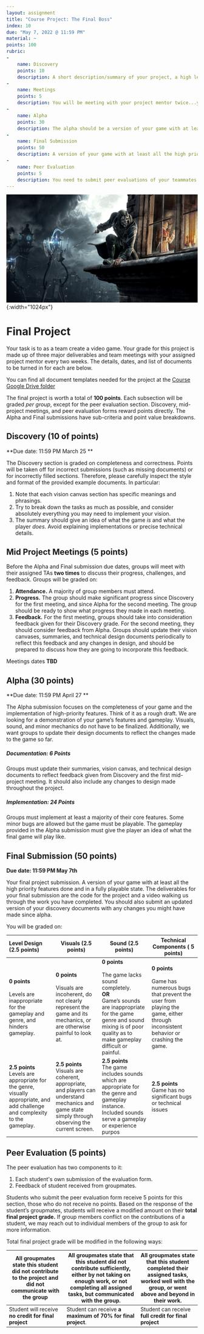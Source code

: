 ```yaml
---
layout: assignment
title: "Course Project: The Final Boss"
index: 10
due: "May 7, 2022 @ 11:59 PM"
material: ~
points: 100
rubric:
-
    name: Discovery
    points: 10
    description: A short description/summary of your project, a high level vision canvas, and a technical design document.
- 
    name: Meetings 
    points: 5
    description: You will be meeting with your project mentor twice...you need to prepare and attend.
- 
    name: Alpha
    points: 30
    description: The alpha should be a version of your game with at least the core gameplay completed and playable.
-
    name: Final Submission
    points: 50
    description: A version of your game with at least all the high priority features done and in a fully playable state.
-
    name: Peer Evaluation
    points: 5
    description: You need to submit peer evaluations of your teammates. In addition, if you do not actively and equitably participate in the project work your total project grade will be significantly reduced.
---
```

![Boss](https://github.com/illinois-cs498gd/illinois-cs498gd.github.io/raw/main/img/dh.jpg){:width="1024px"}

# Final Project
Your task is to as a team create a video game. Your grade for this project is made up of three major deliverables and team meetings with your assigned project mentor every two weeks. The details, dates, and list of documents to be turned in for each are below.

You can find all document templates needed for the project at the [Course Google Drive folder](https://drive.google.com/drive/folders/1zdpOJlR6vrDkMdjwJ7bNBdzrqyFAfYJ3?usp=sharing)

The final project is worth a total of **100 points**. Each subsection will be graded *per group*, except for the peer evaluation section. Discovery, mid-project meetings, and peer evaluation forms reward points directly. The Alpha and Final submissions have sub-criteria and point value breakdowns.


## Discovery (10 of points)
**Due date: 11:59 PM March 25 **

The Discovery section is graded on completeness and correctness. Points will be taken off for incorrect submissions (such as missing documents) or for incorrectly filled sections. Therefore, please carefully inspect the style and format of the provided example documents. In particular:

1. Note that each vision canvas section has specific meanings and phrasings. 
2. Try to break down the tasks as much as possible, and consider absolutely everything you may need to implement your vision.
3. The summary should give an idea of what the game *is* and what the player *does*. Avoid explaining implementations or precise technical details. 


## Mid Project Meetings (5 points)
Before the Alpha and Final submission due dates, groups will meet with their assigned TAs **two times** to discuss their progress, challenges, and feedback. Groups will be graded on:

1. **Attendance.** A majority of group members must attend.
2. **Progress.** The group should make significant progress since Discovery for the first meeting, and since Alpha for the second meeting. The group should be ready to show what progress they made in each meeting. 
3. **Feedback.** For the first meeting, groups should take into consideration feedback given for their Discovery grade. For the second meeting, they should consider feedback from Alpha. Groups should update their vision canvases, summaries, and technical design documents periodically to reflect this feedback and any changes in design, and should be prepared to discuss how they are going to incorporate this feedback.

Meetings dates **TBD**

## Alpha (30 points)
**Due date: 11:59 PM April 27 **

The Alpha submission focuses on the completeness of your game and the implementation of high-priority features. Think of it as a rough draft. We are looking for a demonstration of your game’s features and gameplay. Visuals, sound, and minor mechanics do not have to be finalized. Additionally, we want groups to update their design documents to reflect the changes made to the game so far.

##### Documentation: 6 Points

Groups must update their summaries, vision canvas, and technical design documents to reflect feedback given from Discovery and the first mid-project meeting. It should also include any changes to design made throughout the project.

##### Implementation: 24 Points

Groups must implement at least a majority of their core features. Some minor bugs are allowed but the game must be playable. The gameplay provided in the Alpha submission must give the player an idea of what the final game will play like.


## Final Submission (50 points)
**Due date: 11:59 PM May 7th**

Your final project submission. A version of your game with at least all the high priority features done and in a fully playable state. The deliverables for your final submission are the code for the project and a video walking us through the work you have completed. You should also submit an updated version of your discovery documents with any changes you might have made since alpha.

You will be graded on:

| Level Design (2.5 points)                                    | Visuals (2.5 points)                                         | Sound (2.5 points)                                           | Technical Components ( 5 points)                             |
| :----------------------------------------------------------- | ------------------------------------------------------------ | ------------------------------------------------------------ | ------------------------------------------------------------ |
| **0 points**<br /><br/>Levels are inappropriate for the gameplay and genre, and hinders gameplay. | **0 points**<br /><br/>Visuals are incoherent, do not clearly represent the game and its mechanics, or are otherwise painful to look at. | **0 points**<br /><br/>The game lacks sound completely.<br />**OR** <br />Game’s sounds are inappropriate for the game genre and sound mixing is of poor quality as to make gameplay difficult or painful. | **0 points**<br /><br/>Game has numerous bugs that prevent the user from playing the game, either through inconsistent behavior or crashing the game. |
| **2.5 points**<br />Levels are appropriate for the genre, visually appropriate, and add challenge and complexity to the gameplay. | **2.5 points**<br />Visuals are coherent, appropriate, and players can understand mechanics and game state simply through observing the current screen. | **2.5 points**<br />The game includes sounds which are appropriate for the genre and gameplay instance. Included sounds serve a gameplay or experience purpos | **2.5 points**<br />Game has no significant bugs or technical issues |



## Peer Evaluation (5 points)

The peer evaluation has two components to it: 

1. Each student's own submission of the evaluation form.
2. Feedback of student received from groupmates.

Students who submit the peer evaluation form receive 5 points for this section, those who do not receive no points.
Based on the response of the student’s groupmates, students will receive a modified amount on their **total final project grade.** If group members conflict on the contributions of a student, we may reach out to individual members of the group to ask for more information.

Total final project grade will be modified in the following ways:

| All groupmates state this student did not contribute to the project and did not communicate with the group | All groupmates state that this student did not contribute sufficiently, either by not taking on enough work, or not completing all assigned tasks, but communicated with the group. | All groupmates state that this student completed their assigned tasks, worked well with the group, or went above and beyond in their work. |
| ------------------------------------------------------------ | ------------------------------------------------------------ | ------------------------------------------------------------ |
| Student will receive **no credit for final project**         | Student can receive **a maximum of 70% for final project**.  | Student can receive **full credit for final project**        |

